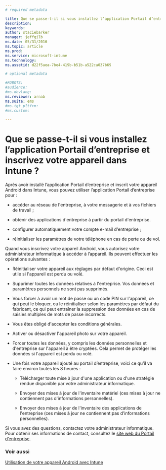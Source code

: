 ```yaml
---
# required metadata

title: Que se passe-t-il si vous installez l’application Portail d’entreprise et inscrivez votre appareil dans Intune ? | Microsoft Intune
description:
keywords:
author: staciebarker
manager: jeffgilb
ms.date: 05/31/2016
ms.topic: article
ms.prod:
ms.service: microsoft-intune
ms.technology:
ms.assetid: d22f5aea-7be4-419b-b51b-a522ca037b69

# optional metadata

#ROBOTS:
#audience:
#ms.devlang:
ms.reviewer: arnab
ms.suite: ems
#ms.tgt_pltfrm:
#ms.custom:

---
```



# Que se passe-t-il si vous installez l’application Portail d’entreprise et inscrivez votre appareil dans Intune ?

Après avoir installé l’application Portail d’entreprise et inscrit votre appareil Android dans Intune, vous pouvez utiliser l’application Portail d’entreprise pour :

-   accéder au réseau de l'entreprise, à votre messagerie et à vos fichiers de travail ;

-   obtenir des applications d'entreprise à partir du portail d'entreprise.

-   configurer automatiquement votre compte e-mail d'entreprise ;

-   réinitialiser les paramètres de votre téléphone en cas de perte ou de vol.

Quand vous inscrivez votre appareil Android, vous autorisez votre administrateur informatique à accéder à l’appareil. Ils peuvent effectuer les opérations suivantes :

-   Réinitialiser votre appareil aux réglages par défaut d'origine. Ceci est utile si l'appareil est perdu ou volé.

-   Supprimer toutes les données relatives à l'entreprise. Vos données et paramètres personnels ne sont pas supprimés.

-   Vous forcer à avoir un mot de passe ou un code PIN sur l'appareil, ce qui peut le bloquer, ou le réinitialiser selon les paramètres par défaut du fabricant, ce qui peut entraîner la suppression des données en cas de saisies multiples de mots de passe incorrects.

-   Vous êtes obligé d'accepter les conditions générales.

-   Activer ou désactiver l'appareil photo sur votre appareil.

-   Forcer toutes les données, y compris les données personnelles et d'entreprise sur l'appareil à être cryptées. Cela permet de protéger les données si l'appareil est perdu ou volé.

-   Une fois votre appareil ajouté au portail d’entreprise, voici ce qu’il va faire environ toutes les 8 heures :

    -   Télécharger toute mise à jour d'une application ou d'une stratégie rendue disponible par votre administrateur informatique.

    -   Envoyer des mises à jour de l'inventaire matériel (ces mises à jour ne contiennent pas d'informations personnelles).

    -   Envoyer des mises à jour de l'inventaire des applications de l'entreprise (ces mises à jour ne contiennent pas d'informations personnelles).

Si vous avez des questions, contactez votre administrateur informatique. Pour obtenir ses informations de contact, consultez le [site web du Portail d’entreprise](http://portal.manage.microsoft.com).

### Voir aussi
[Utilisation de votre appareil Android avec Intune](using-your-android-device-with-intune.md)

<!--HONumber=Jun16_HO2-->


